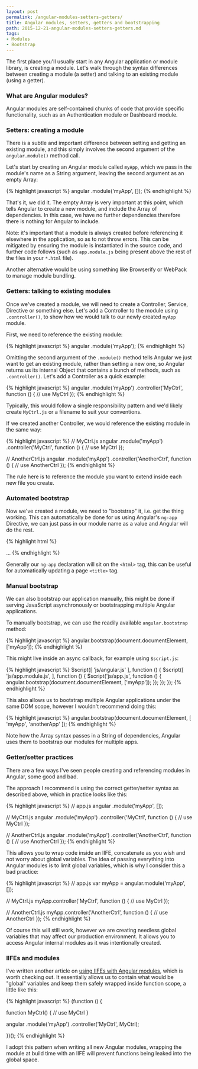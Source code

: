 ```yaml
---
layout: post
permalink: /angular-modules-setters-getters/
title: Angular modules, setters, getters and bootstrapping
path: 2015-12-21-angular-modules-setters-getters.md
tags:
- Modules
- Bootstrap
---
```


The first place you'll usually start in any Angular application or module library, is creating a module. Let's walk through the syntax differences between creating a module (a setter) and talking to an existing module (using a getter).

### What are Angular modules?

Angular modules are self-contained chunks of code that provide specific functionality, such as an Authentication module or Dashboard module.

### Setters: creating a module

There is a subtle and important difference between setting and getting an existing module, and this simply involves the second argument of the `angular.module()` method call.

Let's start by creating an Angular module called `myApp`, which we pass in the module's name as a String argument, leaving the second argument as an empty Array:

{% highlight javascript %}
angular
  .module('myApp', []);
{% endhighlight %}

That's it, we did it. The empty Array is very important at this point, which tells Angular to create a new module, and include the Array of dependencies. In this case, we have no further dependencies therefore there is nothing for Angular to include.

Note: it's important that a module is always created before referencing it elsewhere in the application, so as to not throw errors. This can be mitigated by ensuring the module is instantiated in the source code, and further code follows (such as `app.module.js` being present above the rest of the files in your `*.html` file).

Another alternative would be using something like Browserify or WebPack to manage module bundling.

### Getters: talking to existing modules

Once we've created a module, we will need to create a Controller, Service, Directive or something else. Let's add a Controller to the module using `.controller()`, to show how we would talk to our newly created `myApp` module.

First, we need to reference the existing module:

{% highlight javascript %}
angular
  .module('myApp');
{% endhighlight %}

Omitting the second argument of the `.module()` method tells Angular we just want to get an existing module, rather than setting a new one, so Angular returns us its internal Object that contains a bunch of methods, such as `.controller()`. Let's add a Controller as a quick example:

{% highlight javascript %}
angular
  .module('myApp')
  .controller('MyCtrl', function () {
    // use MyCtrl
  });
{% endhighlight %}

Typically, this would follow a single responsibility pattern and we'd likely create `MyCtrl.js` or a filename to suit your conventions.

If we created another Controller, we would reference the existing module in the same way:

{% highlight javascript %}
// MyCtrl.js
angular
  .module('myApp')
  .controller('MyCtrl', function () {
    // use MyCtrl
  });

// AnotherCtrl.js
angular
  .module('myApp')
  .controller('AnotherCtrl', function () {
    // use AnotherCtrl
  });
{% endhighlight %}

The rule here is to reference the module you want to extend inside each new file you create.

### Automated bootstrap

Now we've created a module, we need to "bootstrap" it, i.e. get the thing working. This can automatically be done for us using Angular's `ng-app` Directive, we can just pass in our module name as a value and Angular will do the rest.

{% highlight html %}
<html ng-app="myApp">
  ...
</html>
{% endhighlight %}

Generally our `ng-app` declaration will sit on the `<html>` tag, this can be useful for automatically updating a page `<title>` tag. 

### Manual bootstrap

We can also bootstrap our application manually, this might be done if serving JavaScript asynchronously or bootstrapping multiple Angular applications.

To manually bootstrap, we can use the readily available `angular.bootstrap` method:

{% highlight javascript %}
angular.bootstrap(document.documentElement, ['myApp']);
{% endhighlight %}

This might live inside an async callback, for example using `$script.js`:

{% highlight javascript %}
$script([
  'js/angular.js'
  ], function () {
    $script([
      'js/app.module.js',
    ], function () {
      $script('js/app.js', function () {
        angular.bootstrap(document.documentElement, ['myApp']);
      });
  });
});
{% endhighlight %}

This also allows us to bootstrap multiple Angular applications under the same DOM scope, however I wouldn't recommend doing this:

{% highlight javascript %}
angular.bootstrap(document.documentElement, [
  'myApp',
  'anotherApp'
]);
{% endhighlight %}

Note how the Array syntax passes in a String of dependencies, Angular uses them to bootstrap our modules for multiple apps.

### Getter/setter practices

There are a few ways I've seen people creating and referencing modules in Angular, some good and bad.

The approach I recommend is using the correct getter/setter syntax as described above, which in practice looks like this:

{% highlight javascript %}
// app.js
angular
  .module('myApp', []);

// MyCtrl.js
angular
  .module('myApp')
  .controller('MyCtrl', function () {
    // use MyCtrl
  });

// AnotherCtrl.js
angular
  .module('myApp')
  .controller('AnotherCtrl', function () {
    // use AnotherCtrl
  });
{% endhighlight %}

This allows you to wrap code inside an IIFE, concatenate as you wish and not worry about global variables. The idea of passing everything into Angular modules is to limit global variables, which is why I consider this a bad practice:

{% highlight javascript %}
// app.js
var myApp = angular.module('myApp', []);

// MyCtrl.js
myApp.controller('MyCtrl', function () {
    // use MyCtrl
  });

// AnotherCtrl.js
myApp.controller('AnotherCtrl', function () {
    // use AnotherCtrl
  });
{% endhighlight %}

Of course this will still work, however we are creating needless global variables that may affect our production environment. It allows you to access Angular internal modules as it was intentionally created.

### IIFEs and modules

I've written another article on [using IIFEs with Angular modules](/minimal-angular-module-syntax-approach-using-an-iife), which is worth checking out. It essentially allows us to contain what would be "global" variables and keep them safely wrapped inside function scope, a little like this:

{% highlight javascript %}
(function () {

  function MyCtrl() {
    // use MyCtrl
  }

  angular
    .module('myApp')
    .controller('MyCtrl', MyCtrl);

})();
{% endhighlight %}

I adopt this pattern when writing all new Angular modules, wrapping the module at build time with an IIFE will prevent functions being leaked into the global space.
